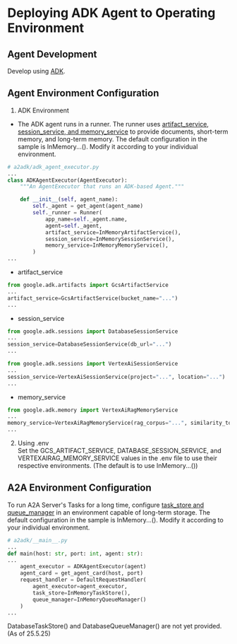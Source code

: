# Deploying ADK Agent to Operating Environment

## Agent Development
Develop using [ADK](https://google.github.io/adk-docs/).

## Agent Environment Configuration
1. ADK Environment
- The ADK agent runs in a runner. The runner uses [artifact_service](https://google.github.io/adk-docs/artifacts/), [session_service, and memory_service](https://google.github.io/adk-docs/sessions/) to provide documents, short-term memory, and long-term memory.
The default configuration in the sample is InMemory...(). Modify it according to your individual environment.

```python
# a2adk/adk_agent_executor.py
...
class ADKAgentExecutor(AgentExecutor):
    """An AgentExecutor that runs an ADK-based Agent."""

    def __init__(self, agent_name):
        self._agent = get_agent(agent_name)
        self._runner = Runner(
            app_name=self._agent.name,
            agent=self._agent,
            artifact_service=InMemoryArtifactService(),
            session_service=InMemorySessionService(),
            memory_service=InMemoryMemoryService(),
        )
...
```
- artifact_service
```python
from google.adk.artifacts import GcsArtifactService
...
artifact_service=GcsArtifactService(bucket_name="...")
...
```
- session_service
```python
from google.adk.sessions import DatabaseSessionService
...
session_service=DatabaseSessionService(db_url="...")
...
```
```python
from google.adk.sessions import VertexAiSessionService
...
session_service=VertexAiSessionService(project="...", location="...")
...
```
- memory_service
```python
from google.adk.memory import VertexAiRagMemoryService
...
memory_service=VertexAiRagMemoryService(rag_corpus="...", similarity_top_k=5, vector_distance_threshold=10)
...
```

2. Using .env  
Set the GCS_ARTIFACT_SERVICE, DATABASE_SESSION_SERVICE, and VERTEXAIRAG_MEMORY_SERVICE values in the .env file to use their respective environments. (The default is to use InMemory...())

## A2A Environment Configuration
To run A2A Server's Tasks for a long time, configure [task_store and queue_manager](https://google.github.io/A2A/sdk/python/#a2a.server.request_handlers.DefaultRequestHandler) in an environment capable of long-term storage. The default configuration in the sample is InMemory...(). Modify it according to your individual environment.
```python
# a2adk/__main__.py
...
def main(host: str, port: int, agent: str):
...
    agent_executor = ADKAgentExecutor(agent)
    agent_card = get_agent_card(host, port)
    request_handler = DefaultRequestHandler(
        agent_executor=agent_executor,
        task_store=InMemoryTaskStore(),
        queue_manager=InMemoryQueueManager()
    )
...
```
DatabaseTaskStore() and DatabaseQueueManager() are not yet provided. (As of 25.5.25)
